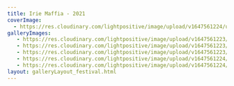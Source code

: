 ```yaml
---
title: Irie Maffia - 2021
coverImage:
  - https://res.cloudinary.com/lightpositive/image/upload/v1647561224/uploads/Irie%20Maffia%20-%202021/IR.jpg
galleryImages:
   - https://res.cloudinary.com/lightpositive/image/upload/v1647561223/uploads/Irie%20Maffia%20-%202021/Ir1.jpg
   - https://res.cloudinary.com/lightpositive/image/upload/v1647561223/uploads/Irie%20Maffia%20-%202021/ir4.jpg
   - https://res.cloudinary.com/lightpositive/image/upload/v1647561223/uploads/Irie%20Maffia%20-%202021/ir2.jpg
   - https://res.cloudinary.com/lightpositive/image/upload/v1647561224/uploads/Irie%20Maffia%20-%202021/ir3.jpg
   - https://res.cloudinary.com/lightpositive/image/upload/v1647561224/uploads/Irie%20Maffia%20-%202021/IR.jpg
layout: galleryLayout_festival.html
---
```

